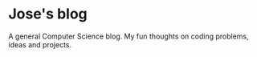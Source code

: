 # Jose's blog

A general Computer Science blog. My fun thoughts on coding problems, ideas and projects.

